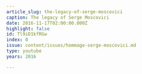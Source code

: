 ```yaml
---
article_slug: the-legacy-of-serge-moscovici
caption: The legacy of Serge Moscovici
date: 2016-11-17T02:00:00.000Z
highlight: false
id: Tl9iD1kfRGw
index: 0
issue: content/issues/hommage-serge-moscovici.md
type: youtube
years: 2016

---
```

